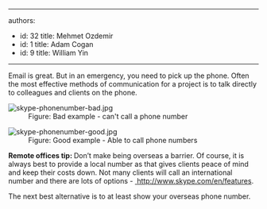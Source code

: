 

---
authors:
  - id: 32
    title: Mehmet Ozdemir
  - id: 1
    title: Adam Cogan
  - id: 9
    title: William Yin
---




<span class='intro'> <div><span class="s1"> Email is great. But in an emergency, you need to pick up the phone. Often the most effective methods of communication for a project is to talk directly to colleagues and clients on the phone.</span><br></div> </span>

<dl class="badImage"><dt>
      <img src="/PublishingImages/skype-phonenumber-bad.jpg" alt="skype-phonenumber-bad.jpg" />
   </dt><dd>Figure&#58; Bad example - can't call a phone number</dd></dl><dl class="goodImage"><dt>
      <img src="/PublishingImages/skype-phonenumber-good.jpg" alt="skype-phonenumber-good.jpg" />
   </dt><dd>Figure&#58; Good example - Able to call phone numbers</dd></dl><p>
   <b>Remote offices tip&#58; </b>Don’t make being overseas a barrier. ​Of course,​ it is always best to provide a local number as that gives clients peace of mind and keep their costs down.&#160;Not many clients will call an international number and there are lots of options -&#160;<a href="http&#58;//www.skype.com/en/features/"> 
      <span class="s1">http&#58;//www.skype.com/en/features</span></a>.</p><p>The next best alternative is to at least show your overseas phone number.​<br></p>


